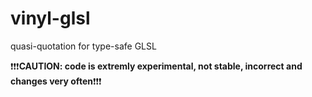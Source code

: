 vinyl-glsl
==========

quasi-quotation for type-safe GLSL

:exclamation::exclamation::exclamation:**CAUTION: code is extremly experimental, not stable, incorrect and changes very often**:exclamation::exclamation::exclamation:
